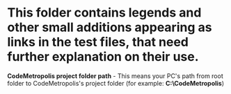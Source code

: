 # This folder contains legends and other small additions appearing as links in the test files, that need further explanation on their use.

**CodeMetropolis project folder path** - This means your PC's path from root folder to CodeMetropolis's project folder (for example: **C:\CodeMetropolis**)
